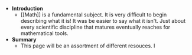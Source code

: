 - **Introduction**
	- [[Math]] is a fundamental subject. It is very difficult to begin describing what it is! It was be easier to say what it isn't. Just about every scientific discipline that matures eventually reaches for mathematical tools.
- **Summary**
	- This page will be an assortment of different resouces. I